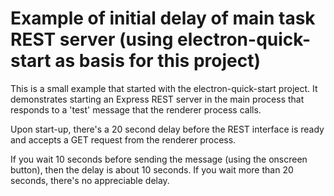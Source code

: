 # Example of initial delay of main task REST server (using electron-quick-start as basis for this project)

This is a small example that started with the electron-quick-start project.  It demonstrates starting an Express REST server in the main process that responds to a 'test' message that the renderer process calls.

Upon start-up, there's a 20 second delay before the REST interface is ready and accepts a GET request from the renderer process.

If you wait 10 seconds before sending the message (using the onscreen button), then the delay is about 10 seconds.  If you wait more than 20 seconds, there's no appreciable delay.

